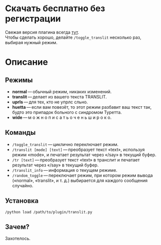 Скачать бесплатно без регистрации
=================================

Свежая версия плагина всегда [тут](https://raw.githubusercontent.com/pouque/best-plugin/master/translit.py).  
Чтобы сделать хорошо, делайте `/toggle_translit` несколько раз, выбирая нужный режим.  

Описание
========

Режимы
------

*   **normal** — обычный режим, никаких изменений.
*   **translit** — делает из вашего текста TRANSLIT.
*   **uprls** — для тех, кто не упрлс сльно.
*   **huetta** — если вам повезёт, то этот режим разбавит ваш текст так, будто это припадок больного с синдромом Туретта.
*   **wide** — м о ж н о  п и с а т ь  о ч е н ь  ш и р о к о.

Команды
-------

*   `/toggle_translit` — циклично переключает режим.
*   `/translit [mode] [text]` — преобразует текст «text», используя режим «mode», и печатает результат через «/say» в текущий буфер.
*   `/tr [text]` — преобразует текст «text» в транслит и печатает результат через «/say» в текущий буфер.
*   `/translit_info` — информация о текущем режиме.
*   `/random_toggle` — переключает режим, при котором режим вывода («normal», «translit», и т. д.) выбирается для каждого сообщения случайно.

Установка
---------

`/python load /path/to/plugin/translit.py`

Зачем?
------

Захотелось.

